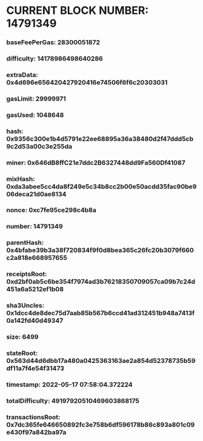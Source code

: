 # CURRENT BLOCK NUMBER: 14791349

### baseFeePerGas: 28300051872
### difficulty: 14178986498640286
### extraData: 0x4d696e656420427920416e74506f6f6c20303031
### gasLimit: 29999971
### gasUsed: 1048648
### hash: 0x9356c300e1b4d5791e22ee68895a36a38480d2f47ddd5cb9c2d53a00c3e255da
### miner: 0x646dB8ffC21e7ddc2B6327448dd9Fa560Df41087
### mixHash: 0xda3abee5cc4da8f249e5c34b8cc2b00e50acdd35fac90be906deca21d0ae8134
### nonce: 0xc7fe95ce298c4b8a
### number: 14791349
### parentHash: 0x4bfabe39b3a38f720834f9f0d8bea365c26fc20b3079f660c2a818e668957655
### receiptsRoot: 0xd2bf0ab5c6be354f7974ad3b76218350709057ca09b7c24d451a6a5212ef1b08
### sha3Uncles: 0x1dcc4de8dec75d7aab85b567b6ccd41ad312451b948a7413f0a142fd40d49347
### size: 6499
### stateRoot: 0x563d44d6dbb17a480a0425363163ae2a854d52378735b59df11a7f4e54f31473
### timestamp: 2022-05-17 07:58:04.372224
### totalDifficulty: 49197920510469603868175
### transactionsRoot: 0x7dc365fe646650892fc3e758b6df596178b86c893a801c09e430f97a842ba97a
